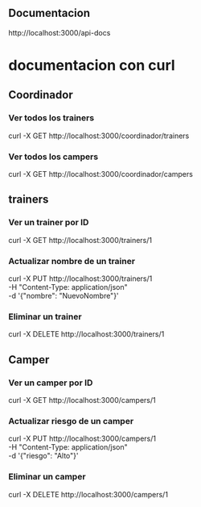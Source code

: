 ## Documentacion 

http://localhost:3000/api-docs

# documentacion con curl

## Coordinador

### Ver todos los trainers

curl -X GET http://localhost:3000/coordinador/trainers


### Ver todos los campers

curl -X GET http://localhost:3000/coordinador/campers


## trainers
### Ver un trainer por ID

curl -X GET http://localhost:3000/trainers/1


### Actualizar nombre de un trainer

curl -X PUT http://localhost:3000/trainers/1 \
  -H "Content-Type: application/json" \
  -d '{"nombre": "NuevoNombre"}'


### Eliminar un trainer

curl -X DELETE http://localhost:3000/trainers/1

## Camper

### Ver un camper por ID

curl -X GET http://localhost:3000/campers/1


### Actualizar riesgo de un camper

curl -X PUT http://localhost:3000/campers/1 \
  -H "Content-Type: application/json" \
  -d '{"riesgo": "Alto"}'


### Eliminar un camper

curl -X DELETE http://localhost:3000/campers/1

